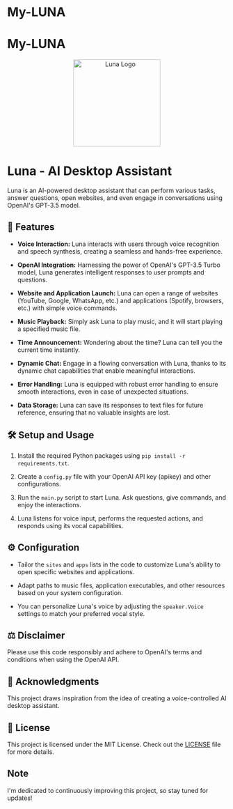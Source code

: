 # My-LUNA
# My-LUNA
<div align="center">
  <img src="https://media.giphy.com/media/9bKwIX10C1R18bfida/giphy.gif" alt="Luna Logo" width="200"/>
</div>

# Luna - AI Desktop Assistant

Luna is an AI-powered desktop assistant that can perform various tasks, answer questions, open websites, and even engage in conversations using OpenAI's GPT-3.5 model.

## 🚀 Features

- **Voice Interaction:** Luna interacts with users through voice recognition and speech synthesis, creating a seamless and hands-free experience.

- **OpenAI Integration:** Harnessing the power of OpenAI's GPT-3.5 Turbo model, Luna generates intelligent responses to user prompts and questions.

- **Website and Application Launch:** Luna can open a range of websites (YouTube, Google, WhatsApp, etc.) and applications (Spotify, browsers, etc.) with simple voice commands.

- **Music Playback:** Simply ask Luna to play music, and it will start playing a specified music file.

- **Time Announcement:** Wondering about the time? Luna can tell you the current time instantly.

- **Dynamic Chat:** Engage in a flowing conversation with Luna, thanks to its dynamic chat capabilities that enable meaningful interactions.

- **Error Handling:** Luna is equipped with robust error handling to ensure smooth interactions, even in case of unexpected situations.

- **Data Storage:** Luna can save its responses to text files for future reference, ensuring that no valuable insights are lost.

## 🛠️ Setup and Usage

1. Install the required Python packages using `pip install -r requirements.txt`.

2. Create a `config.py` file with your OpenAI API key (apikey) and other configurations.

3. Run the `main.py` script to start Luna. Ask questions, give commands, and enjoy the interactions.

4. Luna listens for voice input, performs the requested actions, and responds using its vocal capabilities.

## ⚙️ Configuration

- Tailor the `sites` and `apps` lists in the code to customize Luna's ability to open specific websites and applications.

- Adapt paths to music files, application executables, and other resources based on your system configuration.

- You can personalize Luna's voice by adjusting the `speaker.Voice` settings to match your preferred vocal style.

## ⚖️ Disclaimer

Please use this code responsibly and adhere to OpenAI's terms and conditions when using the OpenAI API.

## 🙌 Acknowledgments

This project draws inspiration from the idea of creating a voice-controlled AI desktop assistant.

## 📄 License

This project is licensed under the MIT License. Check out the [LICENSE](LICENSE) file for more details.

## Note

 I'm dedicated to continuously improving this project, so stay tuned for updates!
